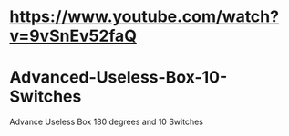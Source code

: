 # https://www.youtube.com/watch?v=9vSnEv52faQ
# Advanced-Useless-Box-10-Switches
Advance Useless Box 180 degrees and 10 Switches
